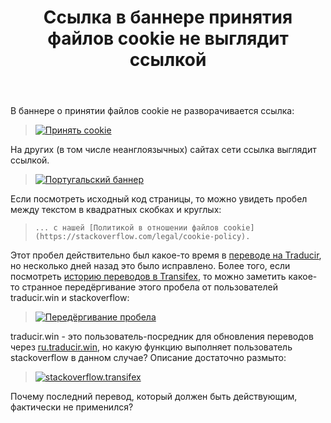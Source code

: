 ﻿---
title: "Ссылка в баннере принятия файлов cookie не выглядит ссылкой"
se.owner.user_id: 176217
se.owner.display_name: "αλεχολυτ"
se.owner.link: "https://ru.meta.stackoverflow.com/users/176217/%ce%b1%ce%bb%ce%b5%cf%87%ce%bf%ce%bb%cf%85%cf%84"
se.link: "https://ru.meta.stackoverflow.com/questions/11585/%d0%a1%d1%81%d1%8b%d0%bb%d0%ba%d0%b0-%d0%b2-%d0%b1%d0%b0%d0%bd%d0%bd%d0%b5%d1%80%d0%b5-%d0%bf%d1%80%d0%b8%d0%bd%d1%8f%d1%82%d0%b8%d1%8f-%d1%84%d0%b0%d0%b9%d0%bb%d0%be%d0%b2-cookie-%d0%bd%d0%b5-%d0%b2%d1%8b%d0%b3%d0%bb%d1%8f%d0%b4%d0%b8%d1%82-%d1%81%d1%81%d1%8b%d0%bb%d0%ba%d0%be%d0%b9"
se.question_id: 11585
se.post_type: question
---
<p>В баннере о принятии файлов cookie не разворачивается ссылка:</p>
<blockquote>
<p><a href="https://i.stack.imgur.com/APspj.png" rel="nofollow noreferrer"><img src="https://i.stack.imgur.com/APspj.png" alt="Принять cookie" /></a></p>
</blockquote>
<p>На других (в том числе неанглоязычных) сайтах сети ссылка выглядит ссылкой.</p>
<blockquote>
<p><a href="https://i.stack.imgur.com/to4r6.png" rel="nofollow noreferrer"><img src="https://i.stack.imgur.com/to4r6.png" alt="Португальский баннер" /></a></p>
</blockquote>
<p>Если посмотреть исходный код страницы, то можно увидеть пробел между текстом в квадратных скобках и круглых:</p>
<blockquote>
<p><code>... с нашей [Политикой в отношении файлов cookie] (https://stackoverflow.com/legal/cookie-policy).</code></p>
</blockquote>
<p>Этот пробел действительно был какое-то время в <a href="https://ru.traducir.win/strings/16322" rel="nofollow noreferrer">переводе на Traducir</a>, но несколько дней назад это было исправлено. Более того, если посмотреть <a href="https://www.transifex.com/stack-exchange/stack-overflow-ru/translate/#ru/english/320139899?q=key%3A4ecdf83027737dbe3ded9ce04bdb3282" rel="nofollow noreferrer">историю переводов в Transifex</a>, то можно заметить какое-то странное передёргивание этого пробела от пользователей traducir.win и stackoverflow:</p>
<blockquote>
<p><a href="https://i.stack.imgur.com/yo2JO.png" rel="nofollow noreferrer"><img src="https://i.stack.imgur.com/yo2JO.png" alt="Передёргивание пробела" /></a></p>
</blockquote>
<p>traducir.win - это пользователь-посредник для обновления переводов через <a href="https://ru.traducir.win" rel="nofollow noreferrer">ru.traducir.win</a>, но какую функцию выполняет пользователь stackoverflow в данном случае? Описание достаточно размыто:</p>
<blockquote>
<p><a href="https://i.stack.imgur.com/mUENl.png" rel="nofollow noreferrer"><img src="https://i.stack.imgur.com/mUENl.png" alt="stackoverflow.transifex" /></a></p>
</blockquote>
<p>Почему последний перевод, который должен быть действующим, фактически не применился?</p>
